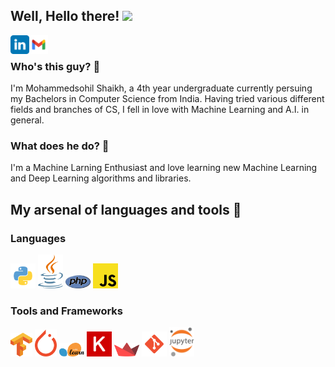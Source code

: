 ## Well, Hello there! <img src="https://media.giphy.com/media/hvRJCLFzcasrR4ia7z/giphy.gif" width="25px">
<p float="left">
<a href="https://www.linkedin.com/in/mohammedsohil-shaikh-02b5401ba/">
  <img align="left" alt="Sohil's LinkedIN" width="30px" src="logo/linkedin.svg" />
</a>
<a href="mailto:sohilshaikh1609@gmail.com">
  <img align="left" alt="Sohil's Gmail" width="30px" src="logo/gmail.svg" />
</a>
</p>
<br>

### Who's this guy? 👀
I'm Mohammedsohil Shaikh, a 4th year undergraduate currently persuing my Bachelors in Computer Science from India. Having tried various different fields and branches of CS, I fell in love with Machine Learning and A.I. in general. 

### What does he do? 💬
I'm a Machine Larning Enthusiast and love learning new Machine Learning and Deep Learning algorithms and libraries.


## My arsenal of languages and tools 🎯

### Languages
<p float="left">
<img alt="Python" width="40px" src="logo/python.svg" />
<img alt="Java" width="40px" src="logo/java.svg" />
<img alt="php" width="40px" src="logo/php.svg" />
<img alt="Javascript" width="40px" src="logo/javascript.svg" />
  
### Tools and Frameworks
<p float="left">
<img alt="Tensorflow" width="35px" src="logo/tensorflow.svg" />
<img alt="Pytorch" width="35px" src="logo/pytorch.svg" />
<img alt="sklearn" width="40px" src="logo/sklearn.svg" />
<img alt="Keras" width="40px" src="logo/keras.svg" />
<img alt="Streamlit" width="40px" src="logo/streamlit.svg">
<img alt="Git" width="40px" src="logo/git.svg" />
<img alt="Jupyter" width="40px" src="logo/notebook.svg" />
</p>
